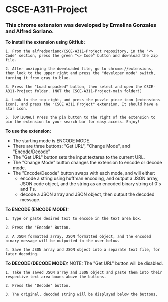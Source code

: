 # CSCE-A311-Project
### This chrome extension was developed by Ermelina Gonzales and Alfred Soriano.

**To install the extension using GitHub:**

    1. From the alfredsoriano/CSCE-A311-Project repository, in the "<> Code" section, press the green "<> Code" button and download the zip file.

    2. After unzipping the downloaded file, go to chrome://extensions, then look to the upper right and press the "developer mode" switch, turning it from gray to blue.

    3. Press the "Load unpacked" button, then select and open the CSCE-A311-Project folder. (NOT the CSCE-A311-Project-main folder!)

    4. Look to the top right, and press the puzzle piece icon (extensions icon), and press the "CSCE A311 Project" extension. It should have a star icon.

    5. (OPTIONAL) Press the pin button to the right of the extension to pin the extension to your search bar for easy access. Enjoy!

**To use the extension:**
- The starting mode is ENCODE MODE.
- There are three buttons: "Get URL", "Change Mode", and "Encode/Decode"
- The "Get URL" button sets the input textarea to the current URL.
- The "Change Mode" button changes the extension to encode or decode mode.
- The "Encode/Decode" button swaps with each mode, and will either:
    - encode a string using huffman encoding, and output a JSON array, JSON code object, and the string as an encoded binary string of 0's and 1's.
    - decode a JSON array and JSON object, then output the decoded message.

**To ENCODE (ENCODE MODE):**  

    1. Type or paste desired text to encode in the text area box.  

    2. Press the "Encode" Button.  

    3. A JSON formatted array, JSON formatted object, and the encoded binary message will be outputted to the user below.  

    4. Save the JSON array and JSON object into a separate text file, for later decoding.  

**To DECODE (DECODE MODE):**
NOTE: The "Get URL" button will be disabled.  

    1. Take the saved JSON array and JSON object and paste them into their respective text area boxes above the buttons.  

    2. Press the "Decode" button.  

    3. The original, decoded string will be displayed below the buttons.  

